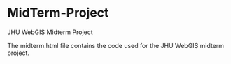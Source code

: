# MidTerm-Project
JHU WebGIS Midterm Project

The midterm.html file contains the code used for the JHU WebGIS midterm project.
